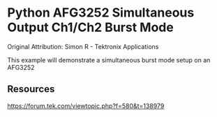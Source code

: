# Python AFG3252 Simultaneous Output Ch1/Ch2 Burst Mode
Original Attribution: Simon R - Tektronix Applications

This example will demonstrate a simultaneous burst mode setup on an AFG3252
<!-- markdown-link-check-disable -->
Resources
---------
https://forum.tek.com/viewtopic.php?f=580&t=138979

